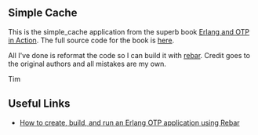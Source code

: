 ## Simple Cache

This is the simple_cache application from the superb book
[Erlang and OTP in Action](http://www.manning.com/logan/). The full source code
for the book is
[here](https://github.com/erlware/Erlang-and-OTP-in-Action-Source).

All I've done is reformat the code so I can build it with
[rebar](https://bitbucket.org/basho/rebar/wiki/GettingStarted). Credit goes to
the original authors and all mistakes are my own.

Tim


## Useful Links
  * [How to create, build, and run an Erlang OTP application using Rebar](http://skeptomai.com/?p=56#sec-4)
